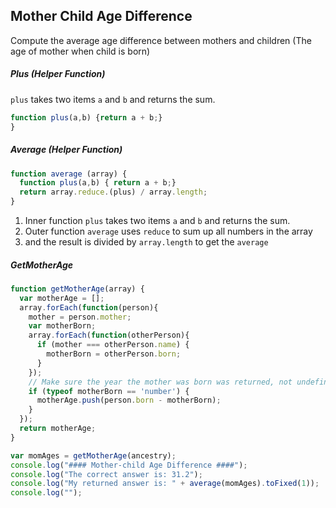 ## Mother Child Age Difference
Compute the average age difference between mothers and children (The age of mother when child is born)  


##### Plus (Helper Function)
`plus` takes two items `a` and `b` and returns the sum.  

```js
function plus(a,b) {return a + b;}
}
```

##### Average (Helper Function)

```js
function average (array) {
  function plus(a,b) { return a + b;}
  return array.reduce.(plus) / array.length;
}
```
1. Inner function `plus` takes two items `a` and `b` and returns the sum.
1. Outer function `average` uses `reduce` to sum up all numbers in the array
1. and the result is divided by `array.length` to get the `average`


##### GetMotherAge

```js
function getMotherAge(array) {
  var motherAge = [];
  array.forEach(function(person){
    mother = person.mother;
    var motherBorn;
    array.forEach(function(otherPerson){
      if (mother === otherPerson.name) {
        motherBorn = otherPerson.born;
      }
    });
    // Make sure the year the mother was born was returned, not undefined.
    if (typeof motherBorn == 'number') {
      motherAge.push(person.born - motherBorn);
    }
  });
  return motherAge;
}
```

```js
var momAges = getMotherAge(ancestry);
console.log("#### Mother-child Age Difference ####");
console.log("The correct answer is: 31.2");
console.log("My returned answer is: " + average(momAges).toFixed(1));
console.log("");
```
